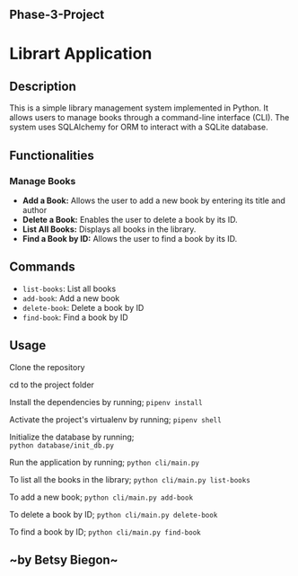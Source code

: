 ## Phase-3-Project
   # Librart Application

## Description

This is a simple library management system implemented in Python. It allows users to manage books through a command-line interface (CLI). The system uses SQLAlchemy for ORM to interact with a SQLite database.

## Functionalities

### Manage Books
- **Add a Book:** Allows the user to add a new book by entering its title and author
- **Delete a Book:** Enables the user to delete a book by its ID.
- **List All Books:** Displays all books in the library.
- **Find a Book by ID:** Allows the user to find a book by its ID.

## Commands

- `list-books`: List all books
- `add-book`: Add a new book
- `delete-book`: Delete a book by ID
- `find-book`: Find a book by ID

## Usage
Clone the repository

cd to the project folder

Install the dependencies by running;
`pipenv install`

Activate the project's virtualenv by running;
`pipenv shell`

Initialize the database by running;  
`python database/init_db.py`

Run the application by running;
`python cli/main.py`

To list all the books in the library;
`python cli/main.py list-books`

To add a new book;
`python cli/main.py add-book`

To delete a book by ID;
`python cli/main.py delete-book`

To find a book by ID;
`python cli/main.py find-book`


   ## ~by Betsy Biegon~


